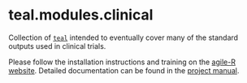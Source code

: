 # teal.modules.clinical

Collection of [`teal`](https://github.roche.com/NEST/tern) intended to eventually cover many of the standard outputs used in clinical trials.

Please follow the installation instructions and training on the [agile-R website](http://go.roche.com/agile-R). Detailed documentation can be found in the [project manual](https://pages.github.roche.com/NEST/teal.modules.clinical/dev/).
